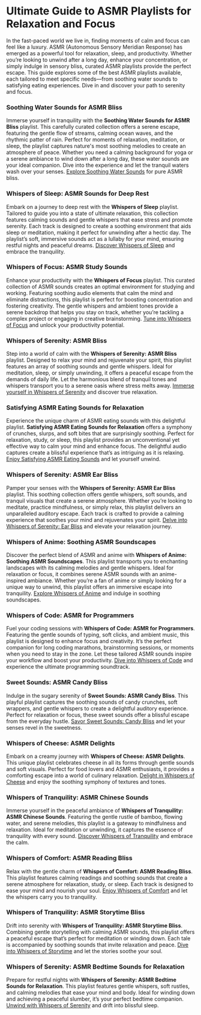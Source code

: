 # Ultimate Guide to ASMR Playlists for Relaxation and Focus


In the fast-paced world we live in, finding moments of calm and focus can feel like a luxury. ASMR (Autonomous Sensory Meridian Response) has emerged as a powerful tool for relaxation, sleep, and productivity. Whether you’re looking to unwind after a long day, enhance your concentration, or simply indulge in sensory bliss, curated ASMR playlists provide the perfect escape. This guide explores some of the best ASMR playlists available, each tailored to meet specific needs—from soothing water sounds to satisfying eating experiences. Dive in and discover your path to serenity and focus.


### Soothing Water Sounds for ASMR Bliss

Immerse yourself in tranquility with the **Soothing Water Sounds for ASMR Bliss** playlist. This carefully curated collection offers a serene escape, featuring the gentle flow of streams, calming ocean waves, and the rhythmic patter of rain. Perfect for moments of relaxation, meditation, or sleep, the playlist captures nature's most soothing melodies to create an atmosphere of peace. Whether you need a calming background for yoga or a serene ambiance to wind down after a long day, these water sounds are your ideal companion. Dive into the experience and let the tranquil waters wash over your senses. [Explore Soothing Water Sounds](https://open.spotify.com/playlist/1FnRyN7A2usmiz8cU4GT32) for pure ASMR bliss.



### Whispers of Sleep: ASMR Sounds for Deep Rest

Embark on a journey to deep rest with the **Whispers of Sleep** playlist. Tailored to guide you into a state of ultimate relaxation, this collection features calming sounds and gentle whispers that ease stress and promote serenity. Each track is designed to create a soothing environment that aids sleep or meditation, making it perfect for unwinding after a hectic day. The playlist’s soft, immersive sounds act as a lullaby for your mind, ensuring restful nights and peaceful dreams. [Discover Whispers of Sleep](https://open.spotify.com/playlist/6gL3DdhVR479TzmQFPZImH) and embrace the tranquility.



### Whispers of Focus: ASMR Study Sounds

Enhance your productivity with the **Whispers of Focus** playlist. This curated collection of ASMR sounds creates an optimal environment for studying and working. Featuring soothing audio elements that calm the mind and eliminate distractions, this playlist is perfect for boosting concentration and fostering creativity. The gentle whispers and ambient tones provide a serene backdrop that helps you stay on track, whether you’re tackling a complex project or engaging in creative brainstorming. [Tune into Whispers of Focus](https://open.spotify.com/playlist/048E6JiSrs8GHaBBSSYJ8B) and unlock your productivity potential.



### Whispers of Serenity: ASMR Bliss

Step into a world of calm with the **Whispers of Serenity: ASMR Bliss** playlist. Designed to relax your mind and rejuvenate your spirit, this playlist features an array of soothing sounds and gentle whispers. Ideal for meditation, sleep, or simply unwinding, it offers a peaceful escape from the demands of daily life. Let the harmonious blend of tranquil tones and whispers transport you to a serene oasis where stress melts away. [Immerse yourself in Whispers of Serenity](https://open.spotify.com/playlist/6gUf01VYoRdBoE9eSlXMWL) and discover true relaxation.



### Satisfying ASMR Eating Sounds for Relaxation

Experience the unique charm of ASMR eating sounds with this delightful playlist. **Satisfying ASMR Eating Sounds for Relaxation** offers a symphony of crunches, slurps, and soft bites that are surprisingly soothing. Perfect for relaxation, study, or sleep, this playlist provides an unconventional yet effective way to calm your mind and enhance focus. The delightful audio captures create a blissful experience that’s as intriguing as it is relaxing. [Enjoy Satisfying ASMR Eating Sounds](https://open.spotify.com/playlist/1APCp43J0QwTkpoxRu3MFf) and let yourself unwind.



### Whispers of Serenity: ASMR Ear Bliss

Pamper your senses with the **Whispers of Serenity: ASMR Ear Bliss** playlist. This soothing collection offers gentle whispers, soft sounds, and tranquil visuals that create a serene atmosphere. Whether you’re looking to meditate, practice mindfulness, or simply relax, this playlist delivers an unparalleled auditory escape. Each track is crafted to provide a calming experience that soothes your mind and rejuvenates your spirit. [Delve into Whispers of Serenity: Ear Bliss](https://open.spotify.com/playlist/0Bl7lNA2V7HLmB7Hwktt6S) and elevate your relaxation journey.



### Whispers of Anime: Soothing ASMR Soundscapes

Discover the perfect blend of ASMR and anime with **Whispers of Anime: Soothing ASMR Soundscapes**. This playlist transports you to enchanting landscapes with its calming melodies and gentle whispers. Ideal for relaxation or focus, it combines serene ASMR sounds with an anime-inspired ambiance. Whether you’re a fan of anime or simply looking for a unique way to unwind, this playlist offers an immersive escape into tranquility. [Explore Whispers of Anime](https://open.spotify.com/playlist/7k9aPlwv99VVG90ojneDK7) and indulge in soothing soundscapes.



### Whispers of Code: ASMR for Programmers

Fuel your coding sessions with **Whispers of Code: ASMR for Programmers**. Featuring the gentle sounds of typing, soft clicks, and ambient music, this playlist is designed to enhance focus and creativity. It’s the perfect companion for long coding marathons, brainstorming sessions, or moments when you need to stay in the zone. Let these tailored ASMR sounds inspire your workflow and boost your productivity. [Dive into Whispers of Code](https://open.spotify.com/playlist/6J750yM7VJ39uTcvRKnUmM) and experience the ultimate programming soundtrack.



### Sweet Sounds: ASMR Candy Bliss

Indulge in the sugary serenity of **Sweet Sounds: ASMR Candy Bliss**. This playful playlist captures the soothing sounds of candy crunches, soft wrappers, and gentle whispers to create a delightful auditory experience. Perfect for relaxation or focus, these sweet sounds offer a blissful escape from the everyday hustle. [Savor Sweet Sounds: Candy Bliss](https://open.spotify.com/playlist/19F27es4oT0Yk2HQ7XPfHS) and let your senses revel in the sweetness.



### Whispers of Cheese: ASMR Delights

Embark on a creamy journey with **Whispers of Cheese: ASMR Delights**. This unique playlist celebrates cheese in all its forms through gentle sounds and soft visuals. Perfect for food lovers and ASMR enthusiasts, it provides a comforting escape into a world of culinary relaxation. [Delight in Whispers of Cheese](https://open.spotify.com/playlist/1wX4YVwMJomVcqgrZJVoEm) and enjoy the soothing symphony of textures and tones.



### Whispers of Tranquility: ASMR Chinese Sounds

Immerse yourself in the peaceful ambiance of **Whispers of Tranquility: ASMR Chinese Sounds**. Featuring the gentle rustle of bamboo, flowing water, and serene melodies, this playlist is a gateway to mindfulness and relaxation. Ideal for meditation or unwinding, it captures the essence of tranquility with every sound. [Discover Whispers of Tranquility](https://open.spotify.com/playlist/6XA20GTQMUeobj6u8PDfgM) and embrace the calm.



### Whispers of Comfort: ASMR Reading Bliss

Relax with the gentle charm of **Whispers of Comfort: ASMR Reading Bliss**. This playlist features calming readings and soothing sounds that create a serene atmosphere for relaxation, study, or sleep. Each track is designed to ease your mind and nourish your soul. [Enjoy Whispers of Comfort](https://open.spotify.com/playlist/454e0pL4XOj3KwUTyjreYK) and let the whispers carry you to tranquility.



### Whispers of Tranquility: ASMR Storytime Bliss

Drift into serenity with **Whispers of Tranquility: ASMR Storytime Bliss**. Combining gentle storytelling with calming ASMR sounds, this playlist offers a peaceful escape that’s perfect for meditation or winding down. Each tale is accompanied by soothing sounds that invite relaxation and peace. [Dive into Whispers of Storytime](https://open.spotify.com/playlist/44tGDpKtahvfH1wp49ir2I) and let the stories soothe your soul.



### Whispers of Serenity: ASMR Bedtime Sounds for Relaxation

Prepare for restful nights with **Whispers of Serenity: ASMR Bedtime Sounds for Relaxation**. This playlist features gentle whispers, soft rustles, and calming melodies that ease your mind and body. Ideal for winding down and achieving a peaceful slumber, it’s your perfect bedtime companion. [Unwind with Whispers of Serenity](https://open.spotify.com/playlist/1NVvU9dXByHgLNsRMqFzcz) and drift into blissful sleep.

